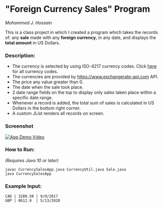 
#  "Foreign Currency Sales" Program

_Mohammed J. Hossain_

This is a class project in which I created a program which takes the records of:
any **sale** made with any **foreign currency**, in any date, and displays the **total amount** in US Dollars.

### Description:

+ The currency is selected by using ISO-4217 currency codes. Click [here](https://en.wikipedia.org/wiki/ISO_4217) for all currency codes.
+ The currencies are provided by https://www.exchangerate-api.com API.
+ The price any value greater than 0.
+ The date when the sale took place.
+ 2 date range fields on the top to display only sales taken place within a specific date range.
+ Whenever a record is added, the total sum of sales is calculated in US Dollars in the bottom right corner.
+ A custom JList renders all records on screen.

### Screenshot
[![App Demo Video](https://i.imgur.com/6d2PZHa.png)](http://www.youtube.com/watch?v=nT0Ofgn4aZ4 "Foreign Currency Sales App Demo")


### How to Run:
_(Requires Java 10 or later)_
```
javac CurrencySalesApp.java CurrencyUtil.java Sale.java
java CurrencySalesApp
```

### Example Input:
```
CAD | 3200.50 | 9/9/2017
GBP | 8612.9  | 5/13/2020
```
